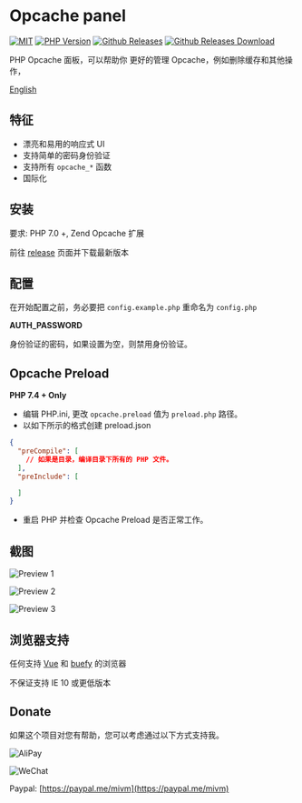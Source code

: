 # Opcache panel

<a href="https://github.com/Hill-98/opcache-panel/blob/master/LICENSE"><img alt="MIT" src="https://img.shields.io/github/license/Hill-98/opcache-panel"></a>
<a href="https://packagist.org/packages/hill-98/opcache-panel"><img alt="PHP Version" src="https://img.shields.io/packagist/php-v/hill-98/opcache-panel"></a>
<a href="https://github.com/Hill-98/opcache-panel/releases"><img alt="Github Releases" src="https://img.shields.io/github/v/release/Hill-98/opcache-panel"></a>
<a href="https://github.com/Hill-98/opcache-panel/releases"><img alt="Github Releases Download" src="https://img.shields.io/github/downloads/Hill-98/opcache-panel/total"></a>

PHP Opcache 面板，可以帮助你 更好的管理 Opcache，例如删除缓存和其他操作，

[English](https://github.com/Hill-98/opcache-panel/blob/master/README.md)

## 特征

- 漂亮和易用的响应式 UI
- 支持简单的密码身份验证
- 支持所有 `opcache_*` 函数
- 国际化

## 安装

要求: PHP 7.0 +, Zend Opcache 扩展

前往 [release](https://github.com/Hill-98/opcache-panel/releases) 页面并下载最新版本

## 配置
在开始配置之前，务必要把 `config.example.php` 重命名为 `config.php`

**AUTH_PASSWORD**

身份验证的密码，如果设置为空，则禁用身份验证。

## Opcache Preload
**PHP 7.4 + Only**

* 编辑 PHP.ini, 更改 `opcache.preload` 值为 `preload.php` 路径。
* 以如下所示的格式创建 preload.json
```json
{
  "preCompile": [
    // 如果是目录，编译目录下所有的 PHP 文件。
  ],
  "preInclude": [

  ]
}
```
* 重启 PHP 并检查 Opcache Preload 是否正常工作。

## 截图

![Preview 1](https://cdn.mivm.cn/image/opcache-panel/preview1.jpg)

![Preview 2](https://cdn.mivm.cn/image/opcache-panel/preview2.jpg)

![Preview 3](https://cdn.mivm.cn/image/opcache-panel/preview3.jpg)

## 浏览器支持

任何支持 [Vue](https://github.com/vuejs/vue) 和 [buefy](https://github.com/buefy/buefy) 的浏览器

不保证支持 IE 10 或更低版本

## Donate

如果这个项目对您有帮助，您可以考虑通过以下方式支持我。

![AliPay](https://cdn.mivm.cn/image/qrcode/AliPay.png)

![WeChat](https://cdn.mivm.cn/image/qrcode/WeChatPay.png)

Paypal: [https://paypal.me/mivm](https://paypal.me/mivm)
